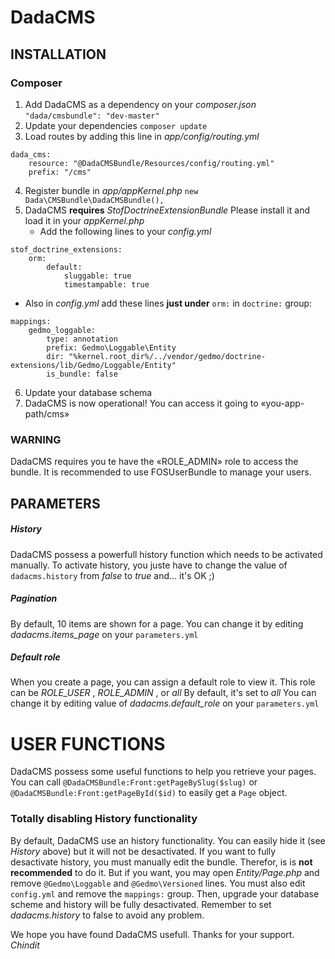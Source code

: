 # DadaCMS

## INSTALLATION

### Composer
1. Add DadaCMS as a dependency on your *composer.json*
    ```"dada/cmsbundle": "dev-master"```
2. Update your dependencies `composer update`
3. Load routes by adding this line in *app/config/routing.yml*
```
dada_cms: 
    resource: "@DadaCMSBundle/Resources/config/routing.yml"
    prefix: "/cms"
```

4. Register bundle in *app/appKernel.php*
    `new Dada\CMSBundle\DadaCMSBundle(),`
5. DadaCMS **requires** _StofDoctrineExtensionBundle_  Please install it and load it in your _appKernel.php_
	* Add the following lines to your _config.yml_
```
stof_doctrine_extensions:
    orm:
        default:
            sluggable: true
            timestampable: true
```
* Also in _config.yml_ add these lines **just under** `orm:` in `doctrine:` group:
```
mappings:
    gedmo_loggable:
        type: annotation
        prefix: Gedmo\Loggable\Entity
        dir: "%kernel.root_dir%/../vendor/gedmo/doctrine-extensions/lib/Gedmo/Loggable/Entity"
        is_bundle: false
```
6. Update your database schema
7. DadaCMS is now operational!  You can access it going to «you-app-path/cms»

### WARNING
DadaCMS requires you te have the «ROLE_ADMIN» role to access the bundle.
It is recommended to use FOSUserBundle to manage your users.

## PARAMETERS
##### History
DadaCMS possess a powerfull history function which needs to be activated manually.
To activate history, you juste have to change the value of `dadacms.history` from _false_ to _true_ and… it's OK ;)
##### Pagination
By default, 10 items are shown for a page.  You can change it by editing _dadacms.items_page_ on your `parameters.yml`
##### Default role
When you create a page, you can assign a default role to view it.  This role can be _ROLE_USER_ , _ROLE_ADMIN_ , or _all_
By default, it's set to _all_
You can change it by editing value of _dadacms.default_role_ on your `parameters.yml`

# USER FUNCTIONS
DadaCMS possess some useful functions to help you retrieve your pages.
You can call `@DadaCMSBundle:Front:getPageBySlug($slug)` or `@DadaCMSBundle:Front:getPageById($id)` to easily get a `Page` object.

### Totally disabling History functionality
By default, DadaCMS use an history functionality.  You can easily hide it (see _History_ above) but it will not be desactivated.  If you want to fully desactivate history, you must manually edit the bundle.  Therefor, is is **not recommended** to do it.  But if you want, you may open _Entity/Page.php_ and remove `@Gedmo\Loggable` and `@Gedmo\Versioned` lines.  You must also edit `config.yml` and remove the `mappings:` group.  Then, upgrade your database scheme and history will be fully desactivated.  Remember to set _dadacms.history_ to false to avoid any problem.

We hope you have found DadaCMS usefull.
Thanks for your support.
_Chindit_
